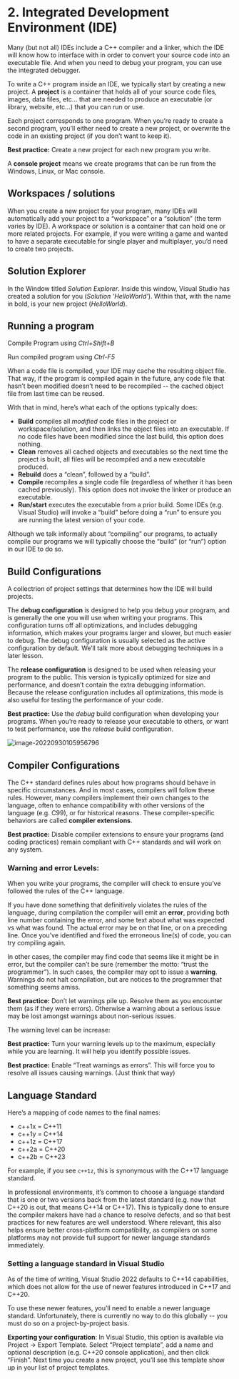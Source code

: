 # 2. Integrated Development Environment (IDE)

Many (but not all) IDEs include a C++ compiler and a linker, which the IDE will know how to interface with in order to convert your source code into an executable file. And when you need to debug your program, you can use the integrated debugger.

To write a C++ program inside an IDE, we typically start by creating a new project. A **project** is a container that holds all of your source code files, images, data files, etc… that are needed to produce an executable (or library, website, etc…) that you can run or use. 

Each project corresponds to one program. When you’re ready to create a second program, you’ll either need to create a new project, or overwrite the code in an existing project (if you don’t want to keep it).

**Best practice:** Create a new project for each new program you write.

A **console project** means we create programs that can be run from the Windows, Linux, or Mac console.

## Workspaces / solutions

When you create a new project for your program, many IDEs will automatically add your project to a “workspace” or a “solution” (the term varies by IDE). A workspace or solution is a container that can hold one or more related projects. For example, if you were writing a game and wanted to have a separate executable for single player and multiplayer, you’d need to create two projects.

## Solution Explorer

In the Window titled *Solution Explorer*. Inside this window, Visual Studio has created a solution for you (*Solution ‘HelloWorld’*). Within that, with the name in bold, is your new project (*HelloWorld*).

## Running a program

Compile Program using *Ctrl+Shift+B*

Run compiled program using *Ctrl-F5*

When a code file is compiled, your IDE may cache the resulting object file. That way, if the program is compiled again in the future, any code file that hasn’t been modified doesn’t need to be recompiled -- the cached object file from last time can be reused.

With that in mind, here’s what each of the options typically does:

- **Build** compiles all *modified* code files in the project or workspace/solution, and then links the object files into an executable. If no code files have been modified since the last build, this option does nothing.
- **Clean** removes all cached objects and executables so the next time the project is built, all files will be recompiled and a new executable produced.
- **Rebuild** does a “clean”, followed by a “build”.
- **Compile** recompiles a single code file (regardless of whether it has been cached previously). This option does not invoke the linker or produce an executable.
- **Run/start** executes the executable from a prior build. Some IDEs (e.g. Visual Studio) will invoke a “build” before doing a “run” to ensure you are running the latest version of your code. 

Although we talk informally about “compiling” our programs, to actually compile our programs we will typically choose the “build” (or “run”) option in our IDE to do so.

## Build Configurations

A collectrion of project settings that determines how the IDE will build projects. 

The **debug configuration** is designed to help you debug your program, and is generally the one you will use when writing your programs. This configuration turns off all optimizations, and includes debugging information, which makes your programs larger and slower, but much easier to debug. The debug configuration is usually selected as the active configuration by default. We’ll talk more about debugging techniques in a later lesson.

The **release configuration** is designed to be used when releasing your program to the public. This version is typically optimized for size and performance, and doesn’t contain the extra debugging information. Because the release configuration includes all optimizations, this mode is also useful for testing the performance of your code.

**Best practice:** Use the *debug* build configuration when developing your programs. When you’re ready to release your executable to others, or want to test performance, use the *release* build configuration.

![image-20220930105956796](C:\Users\Johan\AppData\Roaming\Typora\typora-user-images\image-20220930105956796.png)

## Compiler Configurations

The C++ standard defines rules about how programs should behave in specific circumstances. And in most cases, compilers will follow these rules. However, many compilers implement their own changes to the language, often to enhance compatibility with other versions of the language (e.g. C99), or for historical reasons. These compiler-specific behaviors are called **compiler extensions**.

**Best practice:** Disable compiler extensions to ensure your programs (and coding practices) remain compliant with C++ standards and will work on any system.

### Warning and error Levels: 

When you write your programs, the compiler will check to ensure you’ve followed the rules of the C++ language. 

If you have done something that definitively violates the rules of the language, during compilation the compiler will emit an **error**, providing both line number containing the error, and some text about what was expected vs what was found. The actual error may be on that line, or on a preceding line. Once you’ve identified and fixed the erroneous line(s) of code, you can try compiling again.

In other cases, the compiler may find code that seems like it might be in error, but the compiler can’t be sure (remember the motto: “trust the programmer”). In such cases, the compiler may opt to issue a **warning**. Warnings do not halt compilation, but are notices to the programmer that something seems amiss.

**Best practice:** Don’t let warnings pile up. Resolve them as you encounter them (as if they were errors). Otherwise a warning about a serious issue may be lost amongst warnings about non-serious issues.

The warning level can be increase:

**Best practice:** Turn your warning levels up to the maximum, especially while you are learning. It will help you identify possible issues.

**Best practice:** Enable “Treat warnings as errors”. This will force you to resolve all issues causing warnings. (Just think that way)

## Language Standard

Here’s a mapping of code names to the final names:

- c++1x = C++11
- c++1y = C++14
- c++1z = C++17
- c++2a = C++20
- c++2b = C++23

For example, if you see `c++1z`, this is synonymous with the C++17 language standard.

In professional environments, it’s common to choose a language standard that is one or two versions back from the latest standard (e.g. now that C++20 is out, that means C++14 or C++17). This is typically done to ensure the compiler makers have had a chance to resolve defects, and so that best practices for new features are well understood. Where relevant, this also helps ensure better cross-platform compatibility, as compilers on some platforms may not provide full support for newer language standards immediately.

### Setting a language standard in Visual Studio

As of the time of writing, Visual Studio 2022 defaults to C++14 capabilities, which does not allow for the use of newer features introduced in C++17 and C++20.

To use these newer features, you’ll need to enable a newer language standard. Unfortunately, there is currently no way to do this globally -- you must do so on a project-by-project basis.

**Exporting your configuration**: In Visual Studio, this option is available via Project -> Export Template. Select “Project template”, add a name and optional description (e.g. C++20 console application), and then click “Finish”. Next time you create a new project, you’ll see this template show up in your list of project templates.